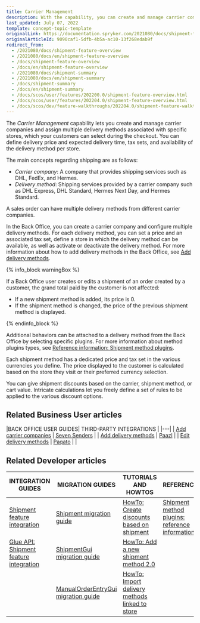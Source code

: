 ```yaml
---
title: Carrier Management
description: With the capability, you can create and manage carrier companies and their delivery methods per specific store.
last_updated: July 07, 2022
template: concept-topic-template
originalLink: https://documentation.spryker.com/2021080/docs/shipment-feature-overview
originalArticleId: 9090caf1-5dfb-4b5a-ac10-13f268edab9f
redirect_from:
  - /2021080/docs/shipment-feature-overview
  - /2021080/docs/en/shipment-feature-overview
  - /docs/shipment-feature-overview
  - /docs/en/shipment-feature-overview
  - /2021080/docs/shipment-summary
  - /2021080/docs/en/shipment-summary
  - /docs/shipment-summary
  - /docs/en/shipment-summary
  - /docs/scos/user/features/202200.0/shipment-feature-overview.html
  - /docs/scos/user/features/202204.0/shipment-feature-overview.html  
  - /docs/scos/dev/feature-walkthroughs/202204.0/shipment-feature-walkthrough/shipment-feature-walkthrough.html
---
```


The *Carrier Management* capability lets you create and manage carrier companies and assign multiple delivery methods associated with specific stores, which your customers can select during the checkout. You can define delivery price and expected delivery time, tax sets, and availability of the delivery method per store.

The main concepts regarding shipping are as follows:
* *Carrier company*: A company that provides shipping services such as DHL, FedEx, and Hermes.
* *Delivery method*: Shipping services provided by a carrier company such as DHL Express, DHL Standard, Hermes Next Day, and Hermes Standard.

A sales order can have multiple delivery methods from different carrier companies.

In the Back Office, you can create a carrier company and configure multiple delivery methods. For each delivery method, you can set a price and an associated tax set, define a store in which the delivery method can be available, as well as activate or deactivate the delivery method. For more information about how to add delivery methods in the Back Office, see [Add delivery methods](/docs/pbc/all/carrier-management/manage-in-the-back-office/add-delivery-methods.html).

{% info_block warningBox %}

If a Back Office user creates or edits a shipment of an order created by a customer, the grand total paid by the customer is not affected:

* If a new shipment method is added, its price is 0.
* If the shipment method is changed, the price of the previous shipment method is displayed.

{% endinfo_block %}

Additional behaviors can be attached to a delivery method from the Back Office by selecting specific plugins. For more information about method plugins types, see [Reference information: Shipment method plugins](/docs/scos/dev/feature-walkthroughs/{{site.version}}/shipment-feature-walkthrough/shipment-method-plugins-reference-information.html).

Each shipment method has a dedicated price and tax set in the various currencies you define. The price displayed to the customer is calculated based on the store they visit or their preferred currency selection.

You can give shipment discounts based on the carrier, shipment method, or cart value. Intricate calculations let you freely define a set of rules to be applied to the various discount options.

## Related Business User articles

|BACK OFFICE USER GUIDES| THIRD-PARTY INTEGRATIONS |
|---|
| [Add carrier companies](/docs/pbc/all/carrier-management/manage-in-the-back-office/add-carrier-companies.html)  | [Seven Senders](/docs/pbc/all/carrier-management/third-party-integrations/seven-senders/seven-senders.html) |
| [Add delivery methods](/docs/pbc/all/carrier-management/manage-in-the-back-office/add-delivery-methods.html)  | [Paazl](/docs/pbc/all/carrier-management/third-party-integrations/paazl.html) |
| [Edit delivery methods](/docs/pbc/all/carrier-management/manage-in-the-back-office/edit-delivery-methods.html)  | [Paqato](/docs/pbc/all/carrier-management/third-party-integrations/paqato.html) | |

## Related Developer articles

| INTEGRATION GUIDES  | MIGRATION GUIDES | TUTORIALS AND HOWTOS | REFERENCES |
|---|---|---|---|
| [Shipment feature integration](/docs/scos/dev/feature-integration-guides/{{site.version}}/shipment-feature-integration.html) | [Shipment migration guide](/docs/pbc/all/carrier-management/install-and-upgrade/upgrade-the-shipment-module.html) | [HowTo: Create discounts based on shipment](/docs/pbc/all/discount-management/tutorials-and-howtos/howto-create-discounts-based-on-shipment.html#activate-a-discount-rule-based-on-a-shipment-carrier) | [Shipment method plugins: reference information](/docs/scos/dev/feature-walkthroughs/{{site.version}}/shipment-feature-walkthrough/shipment-method-plugins-reference-information.html) |
| [Glue API: Shipment feature integration](/docs/pbc/all/carrier-management/install-and-upgrade/integrate-the-shipment-glue-api.html) | [ShipmentGui migration guide](/docs/pbc/all/carrier-management/install-and-upgrade/upgrade-the-shipmentgui-module.html) | [HowTo: Add a new shipment method 2.0](/docs/scos/dev/tutorials-and-howtos/howtos/howto-add-a-new-shipment-method-2.0.html) |  |
|  | [ManualOrderEntryGui migration guide](/docs/scos/dev/module-migration-guides/migration-guide-manualorderentrygui.html) | [HowTo: Import delivery methods linked to store](/docs/scos/dev/tutorials-and-howtos/howtos/feature-howtos/data-imports/howto-import-delivery-methods-linked-to-store.html) |  |
